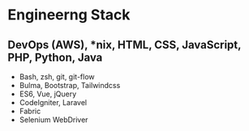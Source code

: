# Engineerng Stack

## DevOps (AWS), *nix, HTML, CSS, JavaScript, PHP, Python, Java

- Bash, zsh, git, git-flow
- Bulma, Bootstrap, Tailwindcss
- ES6, Vue, jQuery
- CodeIgniter, Laravel
- Fabric
- Selenium WebDriver
